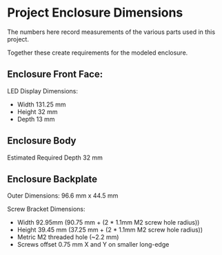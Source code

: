 # Project Enclosure Dimensions

The numbers here record measurements of the various parts used in this project.

Together these create requirements for the modeled enclosure.

## Enclosure Front Face:

LED Display Dimensions:
  - Width 131.25 mm
  - Height 32 mm
  - Depth 13 mm

## Enclosure Body

Estimated Required Depth 32 mm

## Enclosure Backplate

Outer Dimensions: 96.6 mm x 44.5 mm

Screw Bracket Dimensions:
  - Width 92.95mm (90.75 mm + (2 * 1.1mm M2 screw hole radius))
  - Height 39.45 mm (37.25 mm + (2 * 1.1mm M2 screw hole radius))
  - Metric M2 threaded hole (~2.2 mm) 
  - Screws offset 0.75 mm X and Y on smaller long-edge
